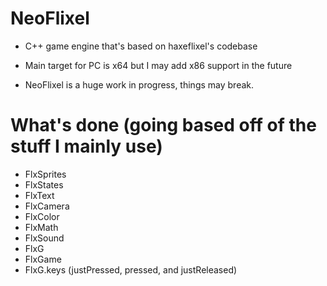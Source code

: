 # NeoFlixel

* C++ game engine that's based on haxeflixel's codebase

* Main target for PC is x64 but I may add x86 support in the future

* NeoFlixel is a huge work in progress, things may break.

# What's done (going based off of the stuff I mainly use)

* FlxSprites 
* FlxStates
* FlxText
* FlxCamera
* FlxColor
* FlxMath
* FlxSound
* FlxG
* FlxGame
* FlxG.keys (justPressed, pressed, and justReleased)